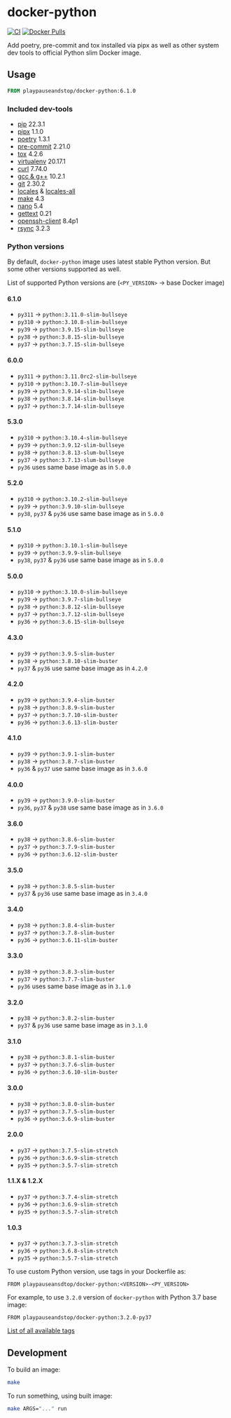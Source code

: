 # docker-python

[![CI](https://github.com/playpauseandstop/docker-python/actions/workflows/ci.yml/badge.svg)](https://github.com/playpauseandstop/docker-python/actions/workflows/ci.yml)
[![Docker Pulls](https://img.shields.io/docker/pulls/playpauseandstop/docker-python.svg)](https://hub.docker.com/r/playpauseandstop/docker-python)

Add poetry, pre-commit and tox installed via pipx as well as other system dev tools to official Python slim Docker image.

## Usage

```dockerfile
FROM playpauseandstop/docker-python:6.1.0
```

### Included dev-tools

- [pip](https://pip.pypa.io) 22.3.1
- [pipx](https://pypa.github.io/pipx/) 1.1.0
- [poetry](https://python-poetry.org) 1.3.1
- [pre-commit](https://pre-commit.com) 2.21.0
- [tox](https://tox.readthedocs.io/) 4.2.6
- [virtualenv](https://virtualenv.pypa.io) 20.17.1
- [curl](https://curl.haxx.se) 7.74.0
- [gcc & g++](https://gcc.gnu.org) 10.2.1
- [git](https://git-scm.com) 2.30.2
- [locales](https://packages.debian.org/stretch/locales) &
  [locales-all](https://packages.debian.org/stretch/locales-all)
- [make](https://www.gnu.org/software/make) 4.3
- [nano](https://www.nano-editor.org) 5.4
- [gettext](https://www.gnu.org/software/gettext) 0.21
- [openssh-client](https://packages.debian.org/stretch/openssh-client) 8.4p1
- [rsync](https://rsync.samba.org) 3.2.3

### Python versions

By default, `docker-python` image uses latest stable Python version. But some other versions supported as well.

List of supported Python versions are (`<PY_VERSION>` -> base Docker image)

#### 6.1.0

- `py311` -> `python:3.11.0-slim-bullseye`
- `py310` -> `python:3.10.8-slim-bullseye`
- `py39` -> `python:3.9.15-slim-bullseye`
- `py38` -> `python:3.8.15-slim-bullseye`
- `py37` -> `python:3.7.15-slim-bullseye`

#### 6.0.0

- `py311` -> `python:3.11.0rc2-slim-bullseye`
- `py310` -> `python:3.10.7-slim-bullseye`
- `py39` -> `python:3.9.14-slim-bullseye`
- `py38` -> `python:3.8.14-slim-bullseye`
- `py37` -> `python:3.7.14-slim-bullseye`

#### 5.3.0

- `py310` -> `python:3.10.4-slim-bullseye`
- `py39` -> `python:3.9.12-slim-bullseye`
- `py38` -> `python:3.8.13-slum-bullseye`
- `py37` -> `python:3.7.13-slum-bullseye`
- `py36` uses same base image as in `5.0.0`

#### 5.2.0

- `py310` -> `python:3.10.2-slim-bullseye`
- `py39` -> `python:3.9.10-slim-bullseye`
- `py38`, `py37` & `py36` use same base image as in `5.0.0`

#### 5.1.0

- `py310` -> `python:3.10.1-slim-bullseye`
- `py39` -> `python:3.9.9-slim-bullseye`
- `py38`, `py37` & `py36` use same base image as in `5.0.0`

#### 5.0.0

- `py310` -> `python:3.10.0-slim-bullseye`
- `py39` -> `python:3.9.7-slim-bullseye`
- `py38` -> `python:3.8.12-slim-bullseye`
- `py37` -> `python:3.7.12-slim-bullseye`
- `py36` -> `python:3.6.15-slim-bullseye`

#### 4.3.0

- `py39` -> `python:3.9.5-slim-buster`
- `py38` -> `python:3.8.10-slim-buster`
- `py37` & `py36` use same base image as in `4.2.0`

#### 4.2.0

- `py39` -> `python:3.9.4-slim-buster`
- `py38` -> `python:3.8.9-slim-buster`
- `py37` -> `python:3.7.10-slim-buster`
- `py36` -> `python:3.6.13-slim-buster`

#### 4.1.0

- `py39` -> `python:3.9.1-slim-buster`
- `py38` -> `python:3.8.7-slim-buster`
- `py36` & `py37` use same base image as in `3.6.0`

#### 4.0.0

- `py39` -> `python:3.9.0-slim-buster`
- `py36`, `py37` & `py38` use same base image as in `3.6.0`

#### 3.6.0

- `py38` -> `python:3.8.6-slim-buster`
- `py37` -> `python:3.7.9-slim-buster`
- `py36` -> `python:3.6.12-slim-buster`

#### 3.5.0

- `py38` -> `python:3.8.5-slim-buster`
- `py37` & `py36` use same base image as in `3.4.0`

#### 3.4.0

- `py38` -> `python:3.8.4-slim-buster`
- `py37` -> `python:3.7.8-slim-buster`
- `py36` -> `python:3.6.11-slim-buster`

#### 3.3.0

- `py38` -> `python:3.8.3-slim-buster`
- `py37` -> `python:3.7.7-slim-buster`
- `py36` uses same base image as in `3.1.0`

#### 3.2.0

- `py38` -> `python:3.8.2-slim-buster`
- `py37` & `py36` use same base image as in `3.1.0`

#### 3.1.0

- `py38` -> `python:3.8.1-slim-buster`
- `py37` -> `python:3.7.6-slim-buster`
- `py36` -> `python:3.6.10-slim-buster`

#### 3.0.0

- `py38` -> `python:3.8.0-slim-buster`
- `py37` -> `python:3.7.5-slim-buster`
- `py36` -> `python:3.6.9-slim-buster`

#### 2.0.0

- `py37` -> `python:3.7.5-slim-stretch`
- `py36` -> `python:3.6.9-slim-stretch`
- `py35` -> `python:3.5.7-slim-stretch`

#### 1.1.X & 1.2.X

- `py37` -> `python:3.7.4-slim-stretch`
- `py36` -> `python:3.6.9-slim-stretch`
- `py35` -> `python:3.5.7-slim-stretch`

#### 1.0.3

- `py37` -> `python:3.7.3-slim-stretch`
- `py36` -> `python:3.6.8-slim-stretch`
- `py35` -> `python:3.5.7-slim-stretch`

To use custom Python version, use tags in your Dockerfile as:

```
FROM playpauseansdtop/docker-python:<VERSION>-<PY_VERSION>
```

For example, to use `3.2.0` version of `docker-python` with Python 3.7 base
image:

```
FROM playpauseandstop/docker-python:3.2.0-py37
```

[List of all available tags](https://hub.docker.com/r/playpauseandstop/docker-python/tags)

## Development

To build an image:

```bash
make
```

To run something, using built image:

```bash
make ARGS="..." run
```
